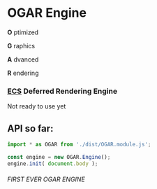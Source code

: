 # OGAR Engine

**O** ptimized

**G** raphics

**A** dvanced

**R** endering

### [ECS](https://en.wikipedia.org/wiki/Entity_component_system) Deferred Rendering Engine

Not ready to use yet

## API so far:
```js
import * as OGAR from './dist/OGAR.module.js';

const engine = new OGAR.Engine();
engine.init( document.body );
```

###### FIRST EVER OGAR ENGINE
